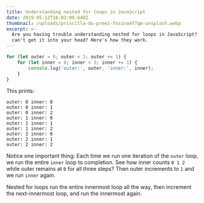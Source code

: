 ```yaml
---
title: Understanding nested for loops in JavaScript
date: 2019-05-12T16:03:09.640Z
thumbnail: /uploads/priscilla-du-preez-fosina4f7qm-unsplash.webp
excerpt: >-
  Are you having trouble understanding nested for loops in JavaScript? Just
  can't get it into your head? Here's how they work.
---
```

```javascript
for (let outer = 0; outer < 3; outer += 1) {
    for (let inner = 0; inner < 3; inner += 1) {
        console.log('outer:', outer, 'inner:', inner);
    }
}
```

This prints:

```
outer: 0 inner: 0
outer: 0 inner: 1
outer: 0 inner: 2
outer: 1 inner: 0
outer: 1 inner: 1
outer: 1 inner: 2
outer: 2 inner: 0
outer: 2 inner: 1
outer: 2 inner: 2
```

Notice one important thing: Each time we run one iteration of the `outer` loop, we run the entire `inner` loop to completion. See how inner counts `0 1 2` while outer remains at `0` for all three steps? Then outer increments to `1` and we run `inner` again. 

Nested for loops run the entire innermost loop all the way, then increment the next-innermost loop, and run the innermost again. 
